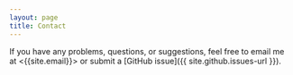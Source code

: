 ```yaml
---
layout: page
title: Contact
---
```

If you have any problems, questions, or suggestions, feel free to email me at <{{site.email}}> or submit a [GitHub issue]({{ site.github.issues-url }}).

